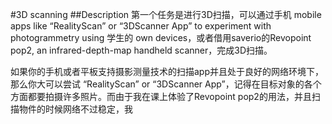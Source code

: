 #3D scanning
##Description
第一个任务是进行3D扫描，可以通过手机 mobile	apps	like	“RealityScan” or	“3DScanner App” to	experiment	with	photogrammetry	using	学生的	own	devices，或者借用saverio的Revopoint pop2,	an infrared-depth-map	handheld	scanner，完成3D扫描。

如果你的手机或者平板支持摄影测量技术的扫描app并且处于良好的网络环境下，那么你大可以尝试 “RealityScan” or	“3DScanner App”，记得在目标对象的各个方面都要拍摄许多照片。而由于我在课上体验了Revopoint pop2的用法，并且扫描物件的时候网络不过稳定，我
